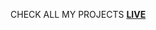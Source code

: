 CHECK ALL MY PROJECTS <a href="https://henok-belachew.github.io/My-JavaScript-Projects/"> <b> LIVE</b></a>